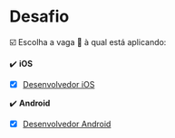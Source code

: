 # Desafio

:ballot_box_with_check: Escolha a vaga :rocket: à qual está aplicando:

:heavy_check_mark: **iOS**

- [x] [Desenvolvedor iOS](./README_iOS.md)

:heavy_check_mark: **Android**

- [x] [Desenvolvedor Android](./README_Android.md)

